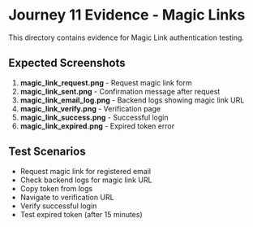 # Journey 11 Evidence - Magic Links

This directory contains evidence for Magic Link authentication testing.

## Expected Screenshots

1. **magic_link_request.png** - Request magic link form
2. **magic_link_sent.png** - Confirmation message after request
3. **magic_link_email_log.png** - Backend logs showing magic link URL
4. **magic_link_verify.png** - Verification page
5. **magic_link_success.png** - Successful login
6. **magic_link_expired.png** - Expired token error

## Test Scenarios

- Request magic link for registered email
- Check backend logs for magic link URL
- Copy token from logs
- Navigate to verification URL
- Verify successful login
- Test expired token (after 15 minutes)
